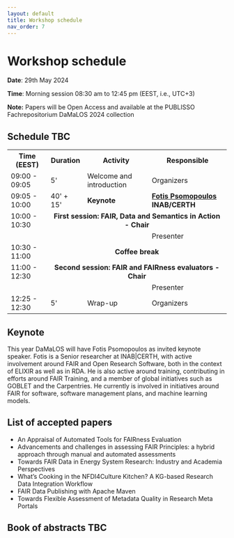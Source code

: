```yaml
---
layout: default
title: Workshop schedule
nav_order: 7
---
```


# Workshop schedule

**Date**: 29th May 2024

**Time**: Morning session 08:30 am to 12:45 pm (EEST, i.e., UTC+3)

**Note:** Papers will be Open Access and available at the PUBLISSO Fachrepositorium DaMaLOS 2024 collection

## Schedule TBC

<table>
<tbody>
<tr align="center">
<th>Time (EEST)</th>
<th>Duration</th>
<th>Activity</th>
<th>Responsible</th>
</tr>

<tr>
<td>09:00 - 09:05</td>
<td>5'</td>
<td>Welcome and introduction</td>
<td>Organizers</td>
</tr>

<tr>
<td>09:05 - 10:00</td>
<td>40' + 15'</td>
<td><strong>Keynote</strong></td>
<td>
<strong><a href="https://www.inab.certh.gr/contact/personnel/researchers/10-fotis-psomopoulos" target="_blank">Fotis Psomopoulos</a> INAB/CERTH</strong>
</td>
</tr>

<tr>
<td>10:00 - 10:30</td>
<td colspan="3" align="center"><strong>First session: FAIR, Data and Semantics in Action - Chair </strong></td>
</tr>

<tr>
<td></td>
<td></td>
<td></td>
<td>Presenter</td>
</tr>

<tr>
<td>10:30 - 11:00</td>
<td colspan="3" align="center"><strong>Coffee break</strong></td>
</tr>

<tr>
<td>11:00 - 12:30</td>
<td colspan="3" align="center"><strong>Second session: FAIR and FAIRness evaluators - Chair </strong></td>
</tr>

<tr>
<td></td>
<td></td>
<td></td>
<td>Presenter</td>
</tr>

<tr>
<td>12:25 - 12:30</td>
<td>5'</td>
<td>Wrap-up</td>
<td>Organizers</td>
</tr>

</tbody>
</table>

## Keynote

This year DaMaLOS will have Fotis Psomopoulos as invited keynote speaker. Fotis is a Senior researcher at INAB|CERTH, with active involvement around FAIR and Open Research Software, both in the context of ELIXIR as well as in RDA. He is also active around training, contributing in efforts around FAIR Training, and a member of global initiatives such as GOBLET and the Carpentries. He currently is involved in initiatives around FAIR for software, software management plans, and machine learning models.

## List of accepted papers
* An Appraisal of Automated Tools for FAIRness Evaluation
* Advancements and challenges in assessing FAIR Principles: a hybrid approach through manual and automated assessments
* Towards FAIR Data in Energy System Research: Industry and Academia Perspectives
* What’s Cooking in the NFDI4Culture Kitchen? A KG-based Research Data Integration Workflow
* FAIR Data Publishing with Apache Maven
* Towards Flexible Assessment of Metadata Quality in Research Meta Portals

## Book of abstracts TBC
